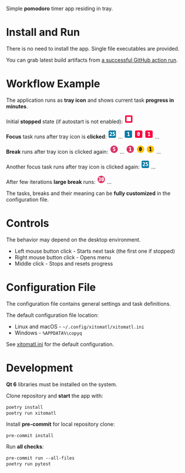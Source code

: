 Simple **pomodoro** timer app residing in tray.

# Install and Run

There is no need to install the app. Single file executables are provided.

You can grab latest build artifacts from [a successful GitHub action
run](https://github.com/hluk/xitomatl/actions?query=is%3Asuccess).

# Workflow Example

The application runs as **tray icon** and shows current task **progress in
minutes**.

Initial **stopped** state (if autostart is not enabled):
<img src="images/stopped.png" alt="stopped" width="24" height="24"/>

**Focus** task runs after tray icon is **clicked**:
<img src="images/focus25.png" alt="focus 25 minutes remaining" width="24" height="24"/>
…
<img src="images/focus1.png" alt="focus 1 minute remaining" width="24" height="24"/>
<img src="images/focus0.png" alt="focus 0 minutes remaining" width="24" height="24"/>
<img src="images/focus-1.png" alt="focus 1 minute overtime" width="24" height="24"/>
…

**Break** runs after tray icon is clicked again:
<img src="images/break5.png" alt="break 5 minutes remaining" width="24" height="24"/>
…
<img src="images/break1.png" alt="break 1 minute remaining" width="24" height="24"/>
<img src="images/break0.png" alt="break 0 minutes remaining" width="24" height="24"/>
<img src="images/break-1.png" alt="break 1 minute overtime" width="24" height="24"/>
…

Another focus task runs after tray icon is clicked again:
<img src="images/focus25.png" alt="focus 25 minutes remaining" width="24" height="24"/>
…

After few iterations **large break** runs:
<img src="images/break30.png" alt="break 30 minutes remaining" width="24" height="24"/>
…

The tasks, breaks and their meaning can be **fully customized** in the
configuration file.

# Controls

The behavior may depend on the desktop environment.

* Left mouse button click - Starts next task (the first one if stopped)
* Right mouse button click - Opens menu
* Middle click - Stops and resets progress

# Configuration File

The configuration file contains general settings and task definitions.

The default configuration file location:

* Linux and macOS - `~/.config/xitomatl/xitomatl.ini`
* Windows - `%APPDATA%\copyq`

See [xitomatl.ini](xitomatl.ini) for the default configuration.

# Development

**Qt 6** libraries must be installed on the system.

Clone repository and **start** the app with:

    poetry install
    poetry run xitomatl

Install **pre-commit** for local repository clone:

    pre-commit install

Run **all checks**:

    pre-commit run --all-files
    poetry run pytest

